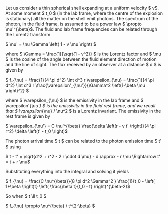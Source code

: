 Let us consider a thin spherical shell expanding at a uniform velocity $ v$. At some moment $ t_0 $ (in the lab frame, where the centre of the explosion is stationary) all the matter on the shell emit photons. The spectrum of the photon, in the fluid frame, is assumed to be a power law $ \propto \nu'^{\beta}$. The fluid and lab frame frequencies can be related through the Lorentz transform

$ \nu' = \nu \Gamma \left( 1 - v \mu \right) $

where $ \Gamma = \frac{1}{\sqrt{1 - v^2}} $ is the Lorentz factor and $ \mu $ is the cosine of the angle between the fluid element direction of motion and the line of sight. The flux received by an observer at a distance $ d $ is given by

$ f_{\nu} = \frac{1}{4 \pi d^2} \int d^3 r \varepsilon_{\nu} = \frac{1}{4 \pi d^2} \int d^3 r \frac{\varepsilon'_{\nu'}}{\Gamma^2 \left(1-\beta \mu \right)^2} $

where $ \varepsilon_{\nu} $ is the emissivity in the lab frame and $ \varepsilon'_{\nu'} $ is the emissivity in the fluid rest frame, and we recall that $ \varepsilon_{\nu} / \nu^2 $ is a Lorentz invariant. The emissivity in the rest frame is given by

$ \varepsilon_{\nu'} = C \nu'^{\beta} \frac{\delta \left(r - v t' \right)}{4 \pi r^2} \delta \left(t' - t_0 \right)$

The photon arrival time $ t $ can be related to the photon emission time $ t' $ using

$ t - t' = \sqrt{d^2 + r^2 - 2 r \cdot d \mu} - d \approx - r \mu  \Rightarrow t' = t + r \mu$

Substituting everything into the integral and solving it yields

$ f_{\nu} = \frac{C \nu^{\beta}}{8 \pi d^2 \Gamma^2 } \frac{1}{t_0 - \left( 1+\beta \right)t}  \left( \frac{\beta t}{t_0 - t} \right)^{\beta-2}$

So when $ t \ll t_0 $

$ f_{\nu} \propto \nu^{\beta} / t^{2-\beta} $